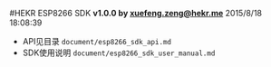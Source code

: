 #HEKR ESP8266 SDK
**v1.0.0 by [xuefeng.zeng@hekr.me](mailto:xuefeng.zeng@hekr.me "xuefeng.zeng@hekr.me")** 2015/8/18 18:08:39  

- API见目录 `document/esp8266_sdk_api.md`
- SDK使用说明 `document/esp8266_sdk_user_manual.md`